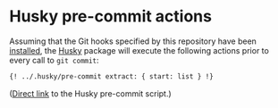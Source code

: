 # Husky pre-commit actions

Assuming that the Git hooks specified by this repository have been
[installed](running-from-source.md), the
[Husky](https://github.com/typicode/husky) package will execute the following
actions prior to every call to `git commit`:

```sh
{! ../.husky/pre-commit extract: { start: list } !}
```

<!-- CUT HERE -->

([Direct link](../.husky/pre-commit) to the Husky pre-commit script.)
